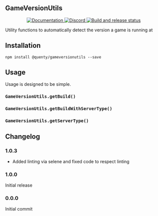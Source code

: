 ## GameVersionUtils
<div align="center">
  <a href="http://quenty.github.io/api/">
    <img src="https://img.shields.io/badge/docs-website-green.svg" alt="Documentation" />
  </a>
  <a href="https://discord.gg/mhtGUS8">
    <img src="https://img.shields.io/badge/discord-nevermore-blue.svg" alt="Discord" />
  </a>
  <a href="https://github.com/Quenty/NevermoreEngine/actions">
    <img src="https://github.com/Quenty/NevermoreEngine/actions/workflows/build.yml/badge.svg" alt="Build and release status" />
  </a>
</div>

Utility functions to automatically detect the version a game is running at

## Installation
```
npm install @quenty/gameversionutils --save
```

## Usage
Usage is designed to be simple.

### `GameVersionUtils.getBuild()`

### `GameVersionUtils.getBuildWithServerType()`

### `GameVersionUtils.getServerType()`


## Changelog

### 1.0.3
- Added linting via selene and fixed code to respect linting

### 1.0.0
Initial release

### 0.0.0
Initial commit
